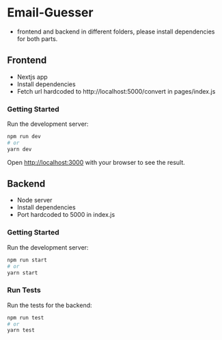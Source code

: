 # Email-Guesser

- frontend and backend in different folders, please install dependencies for both parts.

## Frontend

- Nextjs app
- Install dependencies
- Fetch url hardcoded to http://localhost:5000/convert in pages/index.js

### Getting Started

Run the development server:

```bash
npm run dev
# or
yarn dev
```

Open [http://localhost:3000](http://localhost:3000) with your browser to see the result.
## Backend

- Node server
- Install dependencies
- Port hardcoded to 5000 in index.js

### Getting Started

Run the development server:

```bash
npm run start
# or
yarn start
```

### Run Tests

Run the tests for the backend:

```bash
npm run test
# or
yarn test
```
